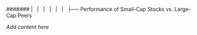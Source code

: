 ####### |   |   |   |   |   |   ├── Performance of Small-Cap Stocks vs. Large-Cap Peers

*Add content here*